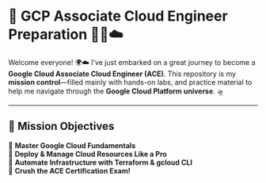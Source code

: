 # 🚀 GCP Associate Cloud Engineer Preparation 👨‍🚀☁️  

Welcome everyone! 🌍☁️ I’ve just embarked on a great journey to become a **Google Cloud Associate Cloud Engineer (ACE)**. This repository is my **mission control**—filled mainly with hands-on labs, and practice material to help me navigate through the **Google Cloud Platform universe**. 🛸  

---

## 🌟 Mission Objectives
🎯 **Master Google Cloud Fundamentals**  
🎯 **Deploy & Manage Cloud Resources Like a Pro**  
🎯 **Automate Infrastructure with Terraform & gcloud CLI**  
🎯 **Crush the ACE Certification Exam!**  
